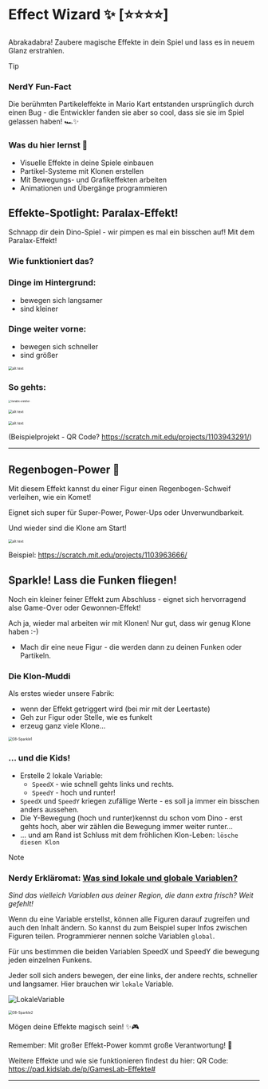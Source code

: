 # Effect Wizard ✨ [⭐⭐⭐⭐]
Abrakadabra! Zaubere magische Effekte in dein Spiel und lass es in neuem Glanz erstrahlen.

> [!TIP]
>
> ### NerdY Fun-Fact
>
> Die berühmten Partikeleffekte in Mario Kart entstanden ursprünglich durch einen Bug - die Entwickler fanden sie aber so cool, dass sie sie im Spiel gelassen haben! 🏎️✨

### Was du hier lernst 🎯

- Visuelle Effekte in deine Spiele einbauen
- Partikel-Systeme mit Klonen erstellen
- Mit Bewegungs- und Grafikeffekten arbeiten
- Animationen und Übergänge programmieren

## Effekte-Spotlight: Paralax-Effekt!

Schnapp dir dein Dino-Spiel - wir pimpen es mal ein bisschen auf! Mit dem Paralax-Effekt!

### Wie funktioniert das?

### Dinge im Hintergrund: 
- bewegen sich langsamer
- sind kleiner

### Dinge weiter vorne:
- bewegen sich schneller
- sind größer



<img src="bilder/paralax.jpg" alt="alt text" style="zoom:50%;" />

### So gehts:

<img src="screenshots/paralax/Variable-erstellen-beschriftet.png" alt="Variable erstellen" style="zoom:33%;" />

<img src="screenshots/paralax/Paralax-Code-Master.png" alt="alt text" style="zoom:50%;" /> [](08-EffectWizard.md)

<img src="screenshots/paralax/Paralax-Code-Klone.png" alt="alt text" style="zoom:50%;" />

(Beispielprojekt - QR Code? https://scratch.mit.edu/projects/1103943291/)

---



## Regenbogen-Power 🌈

Mit diesem Effekt kannst du einer Figur einen Regenbogen-Schweif verleihen, wie ein Komet! 

Eignet sich super für Super-Power, Power-Ups oder Unverwundbarkeit.

Und wieder sind die Klone am Start!

<img src="screenshots/08-Regenbogen-Effekt.png" alt="alt text" style="zoom:50%;" />

Beispiel: https://scratch.mit.edu/projects/1103963666/



## Sparkle! Lass die Funken fliegen!

Noch ein kleiner feiner Effekt zum Abschluss - eignet sich hervorragend alse Game-Over oder Gewonnen-Effekt!

Ach ja, wieder mal arbeiten wir mit Klonen! Nur gut, dass wir genug Klone haben :-)

- Mach dir eine neue Figur - die werden dann zu deinen Funken oder Partikeln.



### Die Klon-Muddi

Als erstes wieder unsere Fabrik: 

- wenn der Effekt getriggert wird (bei mir mit der Leertaste)
- Geh zur Figur oder Stelle, wie es funkelt
- erzeug ganz viele Klone...

<img src="screenshots/08-Sparkle1.png" alt="08-Sparkle1" style="zoom:50%;" />

### ... und die Kids!

- Erstelle 2 lokale Variable:
  - `SpeedX` - wie schnell gehts links und rechts.
  - `SpeedY` - hoch und runter!
- `SpeedX` und `SpeedY` kriegen zufällige Werte - es soll ja immer ein bisschen anders aussehen.
- Die Y-Bewegung (hoch und runter)kennst du schon vom Dino - erst gehts hoch, aber wir zählen die Bewegung immer weiter runter... 
- ... und am Rand ist Schluss mit dem fröhlichen Klon-Leben: `lösche diesen Klon`

> [!NOTE]
>
> ### **Nerdy Erkläromat:** <u>Was sind lokale und globale Variablen?</u>
>
> *Sind das vielleich Variablen aus deiner Region, die dann extra frisch? Weit gefehlt!*
>
> Wenn du eine Variable erstellst, können alle Figuren darauf zugreifen und auch den Inhalt ändern. So kannst du zum Beispiel super Infos zwischen Figuren teilen. Programmierer nennen solche Variablen `global`.
>
> Für uns bestimmen die beiden Variablen SpeedX und SpeedY die bewegung jeden einzelnen Funkens. 
>
> Jeder soll sich anders bewegen, der eine links, der andere rechts, schneller und langsamer. Hier brauchen wir `lokale` Variable. 
>
> ![LokaleVariable](screenshots/LokaleVariable.png)

 



<img src="screenshots/08-Sparkle2.png" alt="08-Sparkle2" style="zoom:50%;" />





Mögen deine Effekte magisch sein! ✨🎮

Remember: Mit großer Effekt-Power kommt große Verantwortung! 🧙



Weitere Effekte und wie sie funktionieren findest du hier: 
QR Code: https://pad.kidslab.de/p/GamesLab-Effekte#

---

